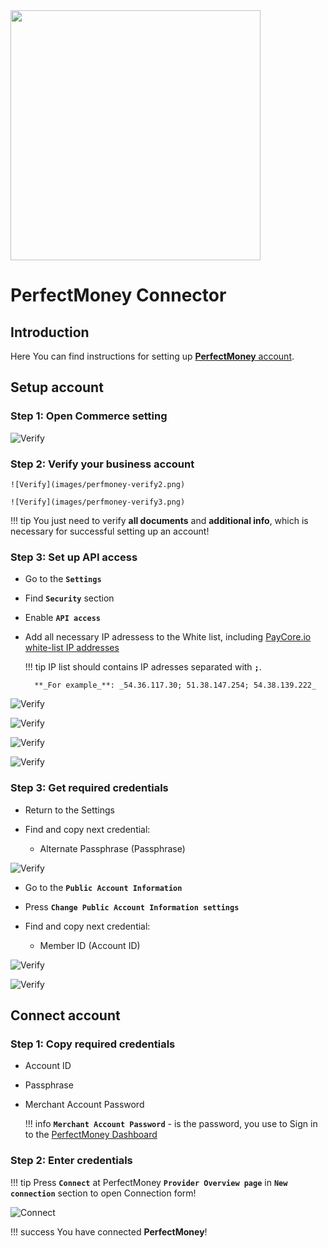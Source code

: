 <img src="https://static.openfintech.io/payment_providers/perfectmoney/logo.png?w=400" width="400px">

# PerfectMoney Connector

## Introduction

Here You can find  instructions for setting up [ **PerfectMoney** account](https://perfectmoney.is/login.html).

## Setup account




### Step 1: Open Commerce setting

![Verify](images/perfmoney-verify1.png)

### Step 2: Verify your business account

    ![Verify](images/perfmoney-verify2.png)

    ![Verify](images/perfmoney-verify3.png)

!!! tip
    You just need to verify **all documents** and **additional info**, which is necessary for successful setting up an account!

### Step 3: Set up API access

- Go to the **`Settings`**
- Find **`Security`**  section
- Enable **`API access`**
- Add all necessary IP adressess to the White list, including  [PayСore.io white-list IP addresses](/ips/#white-list-ip-addresses)
    
    !!! tip
        IP list should contains IP adresses separated with **`;`**.

        **_For example_**: _54.36.117.30; 51.38.147.254; 54.38.139.222_


![Verify](images/api_security1.png)

![Verify](images/api_security2.png)

![Verify](images/api_security3.png)

![Verify](images/api_security4.png)

### Step 3: Get required credentials

- Return to the Settings

- Find and copy next credential:

    -  Alternate Passphrase (Passphrase)

![Verify](images/cred3.png)

- Go to the **`Public Account Information`**

- Press **`Change Public Account Information settings`**

- Find and copy next credential:

    -  Member ID (Account ID)

![Verify](images/cred1.png)

![Verify](images/cred2.png)
 
## Connect account

### Step 1: Copy required credentials

-  Account ID

-  Passphrase

-  Merchant Account Password
    
    !!! info
        **`Merchant Account Password`** - is the password, you use to Sign in to the [PerfectMoney Dashboard](https://perfectmoney.is/login.html)

### Step 2: Enter credentials

!!! tip
    Press **`Connect`** at PerfectMoney **`Provider Overview page`** in **`New connection`** section to open Connection form!




![Connect](images/perfectmoney_connect.png)


!!! success
    You have connected **PerfectMoney**!